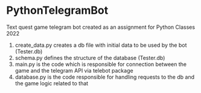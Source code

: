 # PythonTelegramBot
Text quest game telegram bot created as an assignment for Python Classes 2022

1) create_data.py creates a db file with initial data to be used by the bot (Tester.db)
2) schema.py defines the structure of the database (Tester.db)
3) main.py is the code which is responsible for connection between the game and the telegram API via telebot package
4) database.py is the code responsible for handling requests to the db and the game logic related to that
